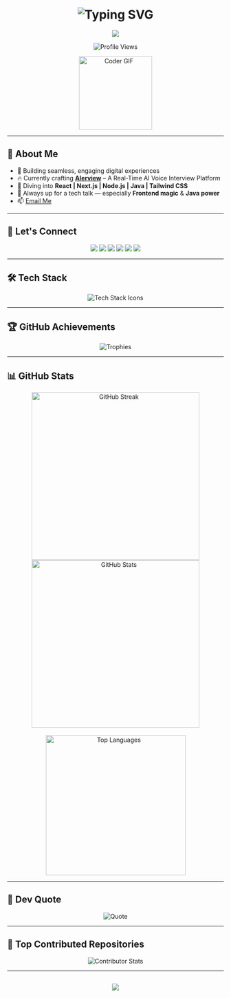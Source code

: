 <h1 align="center">
  <img src="https://readme-typing-svg.herokuapp.com?font=Righteous&size=35&center=true&vCenter=true&width=700&height=70&duration=4000&color=00FFFF&lines=Hey+There!+%F0%9F%91%8B;+I'm+Tushar+Kanti+Dey!;+Web+Dev+%7C+Video+Editor+%7C+UI%2FUX+Designer" alt="Typing SVG" />
</h1>

<p align="center">
  <img src="https://img.shields.io/badge/-⚡ Passionate Developer | 🎬 Creative Storyteller | 🎨 Design Lover-6C5CE7?style=for-the-badge" />
</p>

<p align="center">
  <img src="https://komarev.com/ghpvc/?username=tusharxhub&label=Profile%20Views&color=10B981&style=flat-square" alt="Profile Views" />
</p>

<p align="center">
  <img src="https://media.giphy.com/media/M9gbBd9nbDrOTu1Mqx/giphy.gif" height="170" alt="Coder GIF" />
</p>

---

## 🚀 About Me

- 🎯 Building seamless, engaging digital experiences  
- 🔥 Currently crafting [**AIerview**](https://github.com/Tusharxhub/aierview) – A Real-Time AI Voice Interview Platform  
- 🧠 Diving into **React | Next.js | Node.js | Java | Tailwind CSS**  
- 💬 Always up for a tech talk — especially **Frontend magic** & **Java power**  
- 📫 [Email Me](mailto:t.k.d.dey2033929837@gmail.com?subject=Let's%20Collaborate!&body=Hey%20Tushar%2C%0A%0AI%20came%20across%20your%20GitHub%20profile%20and%20would%20love%20to%20connect%20or%20collaborate%20on%20a%20project.%0A%0ALooking%20forward%20to%20your%20response!%0A%0ARegards%2C%0A)

---

## 🔗 Let's Connect  

<p align="center">
  <a href="https://twitter.com/dey2033929837" target="_blank"><img src="https://img.shields.io/badge/Twitter-1DA1F2?style=for-the-badge&logo=twitter&logoColor=white" /></a>
  <a href="https://www.linkedin.com/in/tushar-kanti-dey-86185b28b/" target="_blank"><img src="https://img.shields.io/badge/LinkedIn-0A66C2?style=for-the-badge&logo=linkedin&logoColor=white" /></a>
  <a href="https://www.instagram.com/tushardevx01/" target="_blank"><img src="https://img.shields.io/badge/Instagram-E4405F?style=for-the-badge&logo=instagram&logoColor=white" /></a>
  <a href="https://www.behance.net/tusharkantidey" target="_blank"><img src="https://img.shields.io/badge/Behance-1769FF?style=for-the-badge&logo=behance&logoColor=white" /></a>
  <a href="https://medium.com/@t.k.d.dey2033929837" target="_blank"><img src="https://img.shields.io/badge/Medium-12100E?style=for-the-badge&logo=medium&logoColor=white" /></a>
  <a href="https://www.hackerrank.com/t_k_d_dey2033921" target="_blank"><img src="https://img.shields.io/badge/HackerRank-2EC866?style=for-the-badge&logo=hackerrank&logoColor=white" /></a>
</p>

---

## 🛠️ Tech Stack  

<p align="center">
  <img src="https://skillicons.dev/icons?i=html,css,js,react,nextjs,nodejs,java,tailwind,mongodb,git,github,vscode,figma,blender,docker,aws,gcp,nestjs,cpp,c,npm,webstorm,pycharm,intellij,illustrator,gimp" alt="Tech Stack Icons" />
</p>

---

## 🏆 GitHub Achievements  

<p align="center">
  <img src="https://github-profile-trophy.vercel.app/?username=tusharxhub&theme=gruvbox&no-bg=true&no-frame=true&margin-w=15" alt="Trophies" />
</p>

---

## 📊 GitHub Stats  

<p align="center">
  <img width="390" src="https://github-readme-streak-stats.herokuapp.com?user=Tusharxhub&theme=tokyonight_duo&border_radius=10" alt="GitHub Streak" />
  <img width="390" src="https://github-readme-stats.vercel.app/api?username=Tusharxhub&show_icons=true&theme=tokyonight&count_private=true&rank_icon=github&border_radius=10" alt="GitHub Stats" />
  <br /><br />
  <img width="325" src="https://github-readme-stats.vercel.app/api/top-langs/?username=Tusharxhub&hide=html&langs_count=8&layout=compact&theme=tokyonight&border_radius=10" alt="Top Languages" />
</p>

---

## 💬 Dev Quote  

<p align="center">
  <img src="https://quotes-github-readme.vercel.app/api?type=horizontal&theme=tokyonight" alt="Quote" />
</p>

---

## 🚀 Top Contributed Repositories  

<p align="center">
  <img src="https://github-contributor-stats.vercel.app/api?username=Tusharxhub&limit=5&theme=gruvbox&combine_all_yearly_contributions=true" alt="Contributor Stats" />
</p>

---

<h2 align="center">
  <img src="https://readme-typing-svg.herokuapp.com?font=Fira+Code&size=25&duration=4000&pause=1000&color=FF61A6&center=true&vCenter=true&width=800&lines=💻+“Turning+code+into+reality,+pixels+into+purpose.”+⚡">
</h2>
